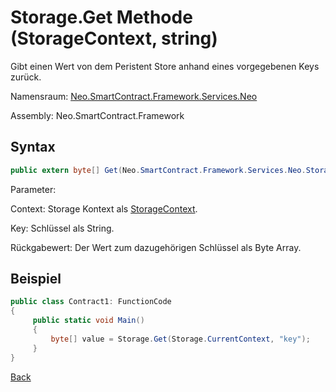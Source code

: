 # Storage.Get Methode (StorageContext, string)

Gibt einen Wert von dem Peristent Store anhand eines vorgegebenen Keys zurück.

Namensraum: [Neo.SmartContract.Framework.Services.Neo](../../neo.md)

Assembly: Neo.SmartContract.Framework

## Syntax

```c#
public extern byte[] Get(Neo.SmartContract.Framework.Services.Neo.StorageContext context, string key)
```

Parameter:

Context: Storage Kontext als [StorageContext](../StorageContext.md).

Key: Schlüssel als String.

Rückgabewert: Der Wert zum dazugehörigen Schlüssel als Byte Array.

## Beispiel

```c#
public class Contract1: FunctionCode
{
     public static void Main()
     {
         byte[] value = Storage.Get(Storage.CurrentContext, "key");
     }
}
```



[Back](../Storage.md)

